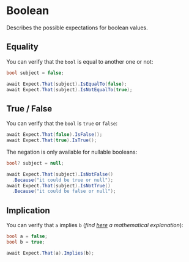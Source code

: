 # Boolean

Describes the possible expectations for boolean values.

## Equality

You can verify that the `bool` is equal to another one or not:

```csharp
bool subject = false;

await Expect.That(subject).IsEqualTo(false);
await Expect.That(subject).IsNotEqualTo(true);
```

## True / False

You can verify that the `bool` is `true` or `false`:

```csharp
await Expect.That(false).IsFalse();
await Expect.That(true).IsTrue();
```

The negation is only available for nullable booleans:

```csharp
bool? subject = null;

await Expect.That(subject).IsNotFalse()
  .Because("it could be true or null");
await Expect.That(subject).IsNotTrue()
  .Because("it could be false or null");
```

## Implication

You can verify that `a` implies `b` (*find [here](https://mathworld.wolfram.com/Implies.html) a mathematical
explanation*):

```csharp
bool a = false;
bool b = true;

await Expect.That(a).Implies(b);
```
